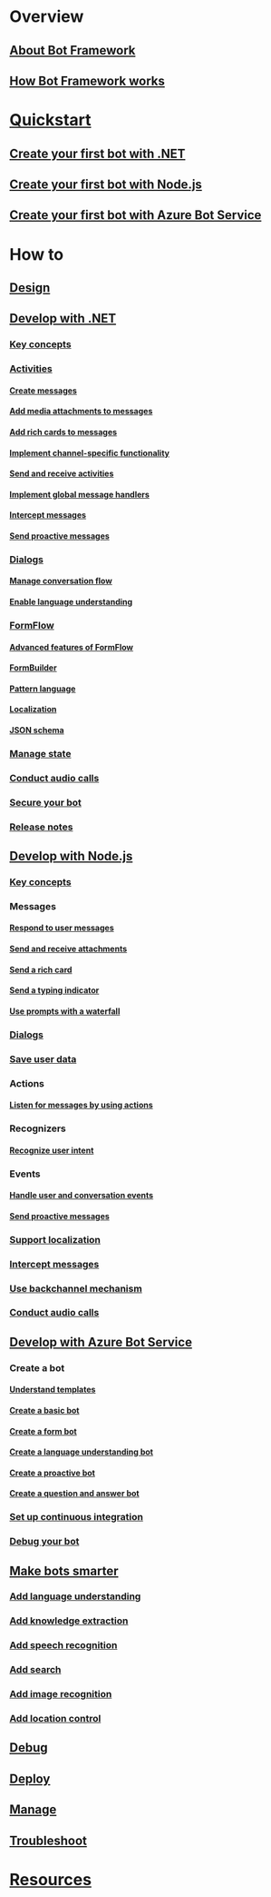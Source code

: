 # Overview
## [About Bot Framework](framework-overview.md)
## [How Bot Framework works](overview-how-bot-framework-works.md)
# [Quickstart](bot-builder-overview-getstarted.md)
## [Create your first bot with .NET](~/dotnet/bot-builder-dotnet-quickstart.md)
## [Create your first bot with Node.js](~/nodejs/bot-builder-node-quickstart.md)
## [Create your first bot with Azure Bot Service](~/azure/azure-bot-service-quickstart.md)
# How to
## [Design](design/TOC.md)
## [Develop with .NET](~/dotnet/index.md)
### [Key concepts](~/dotnet/concepts.md)
### [Activities](~/dotnet/activities.md)
#### [Create messages](~/dotnet/create-messages.md)
#### [Add media attachments to messages](~/dotnet/add-media-attachments.md)
#### [Add rich cards to messages](~/dotnet/add-rich-card-attachments.md)
#### [Implement channel-specific functionality](~/dotnet/channeldata.md)
#### [Send and receive activities](~/dotnet/connector.md)
#### [Implement global message handlers](~/dotnet/global-handlers.md)
#### [Intercept messages](~/dotnet/middleware.md)
#### [Send proactive messages](~/dotnet/proactive-messages.md)
### [Dialogs](~/dotnet/dialogs.md)
#### [Manage conversation flow](~/dotnet/manage-conversation-flow.md)
#### [Enable language understanding](~/dotnet/luis-dialogs.md)
### [FormFlow](~/dotnet/formflow.md)
#### [Advanced features of FormFlow](~/dotnet/formflow-advanced.md)
#### [FormBuilder](~/dotnet/formflow-formbuilder.md)
#### [Pattern language](~/dotnet/formflow-pattern-language.md)
#### [Localization](~/dotnet/formflow-localize.md)
#### [JSON schema](~/dotnet/formflow-json-schema.md)
### [Manage state](~/dotnet/state.md)
### [Conduct audio calls](~/dotnet/audio-calls.md)
### [Secure your bot](~/dotnet/security.md)
### [Release notes](~/dotnet/release-notes.md)
## [Develop with Node.js](~/nodejs/index.md)
### [Key concepts](~/nodejs/concepts.md)
### Messages
#### [Respond to user messages](~/nodejs/use-default-message-handler.md) 
#### [Send and receive attachments](~/nodejs/send-receive-attachments.md) 
#### [Send a rich card](~/nodejs/send-card-buttons.md)
#### [Send a typing indicator](~/nodejs/send-typing-indicator.md)
#### [Use prompts with a waterfall](~/nodejs/prompts.md)
### [Dialogs](~/nodejs/understand-dialogs.md)
### [Save user data](~/nodejs/save-user-data.md)
### Actions
#### [Listen for messages by using actions](~/nodejs/global-handlers.md)
### Recognizers
#### [Recognize user intent](~/nodejs/recognize-intent.md)
### Events
#### [Handle user and conversation events](~/nodejs/handle-conversation-events.md)
#### [Send proactive messages](~/nodejs/proactive-messages.md)
### [Support localization](~/nodejs/localization.md)
### [Intercept messages](~/nodejs/middleware.md)
### [Use backchannel mechanism](~/nodejs/backchannel.md)
### [Conduct audio calls](~/nodejs/conduct-audio-calls-nodejs.md)
## [Develop with Azure Bot Service](~/azure/index.md)
### Create a bot
#### [Understand templates](~/azure/azure-bot-service-templates.md)
#### [Create a basic bot](~/azure/azure-bot-service-template-basic.md)
#### [Create a form bot](~/azure/azure-bot-service-template-form.md)
#### [Create a language understanding bot](~/azure/azure-bot-service-template-language-understanding.md)
#### [Create a proactive bot](~/azure/azure-bot-service-template-proactive.md)
#### [Create a question and answer bot](~/azure/azure-bot-service-template-question-and-answer.md)
### [Set up continuous integration](~/azure/azure-bot-service-continuous-integration.md)
### [Debug your bot](~/azure/azure-bot-service-debug-bot.md)
## [Make bots smarter](./intelligent-bots.md)
### [Add language understanding](./cognitive-services-add-bot-language.md)
### [Add knowledge extraction](./cognitive-services-add-bot-knowledge.md)
### [Add speech recognition](./cognitive-services-add-bot-speech.md)
### [Add search](./cognitive-services-add-bot-search.md)
### [Add image recognition](./cognitive-services-add-bot-vision.md)
### [Add location control](./cognitive-services-add-bot-location-control.md)
## [Debug](debug/TOC.md)
## [Deploy](deploy/TOC.md)
## [Manage](manage/TOC.md)
## [Troubleshoot](troubleshoot/TOC.md)
# [Resources](resources/TOC.md)
